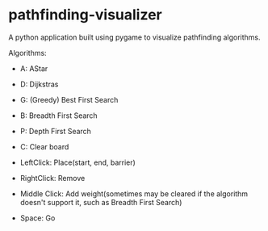 # pathfinding-visualizer
A python application built using pygame to visualize pathfinding algorithms.

Algorithms:
- A: AStar
- D: Dijkstras
- G: (Greedy) Best First Search
- B: Breadth First Search
- P: Depth First Search

- C: Clear board
- LeftClick: Place(start, end, barrier)
- RightClick: Remove
- Middle Click: Add weight(sometimes may be cleared if the algorithm doesn't support it, such as Breadth First Search)
- Space: Go